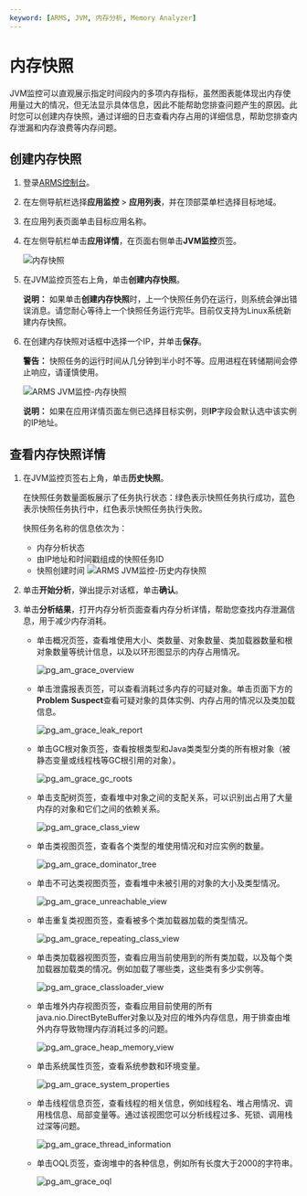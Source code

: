 ```yaml
---
keyword: [ARMS, JVM, 内存分析, Memory Analyzer]
---
```


# 内存快照

JVM监控可以直观展示指定时间段内的多项内存指标，虽然图表能体现出内存使用量过大的情况，但无法显示具体信息，因此不能帮助您排查问题产生的原因。此时您可以创建内存快照，通过详细的日志查看内存占用的详细信息，帮助您排查内存泄漏和内存浪费等内存问题。

## 创建内存快照

1.  登录[ARMS控制台](https://arms-intl.console.aliyun.com/)。
2.  在左侧导航栏选择**应用监控** \> **应用列表**，并在顶部菜单栏选择目标地域。
3.  在应用列表页面单击目标应用名称。
4.  在左侧导航栏单击**应用详情**，在页面右侧单击**JVM监控**页签。

    ![内存快照](https://static-aliyun-doc.oss-accelerate.aliyuncs.com/assets/img/zh-CN/7005026061/p143547.png)

5.  在JVM监控页签右上角，单击**创建内存快照**。

    **说明：** 如果单击**创建内存快照**时，上一个快照任务仍在运行，则系统会弹出错误消息。请您耐心等待上一个快照任务运行完毕。目前仅支持为Linux系统新建内存快照。

6.  在创建内存快照对话框中选择一个IP，并单击**保存**。

    **警告：** 快照任务的运行时间从几分钟到半小时不等。应用进程在转储期间会停止响应，请谨慎使用。

    ![ARMS JVM监控-内存快照](https://static-aliyun-doc.oss-accelerate.aliyuncs.com/assets/img/zh-CN/4510126061/p43132.png)

    **说明：** 如果在应用详情页面左侧已选择目标实例，则**IP**字段会默认选中该实例的IP地址。


## 查看内存快照详情

1.  在JVM监控页签右上角，单击**历史快照**。

    在快照任务数量面板展示了任务执行状态：绿色表示快照任务执行成功，蓝色表示快照任务执行中，红色表示快照任务执行失败。

    快照任务名称的信息依次为：

    -   内存分析状态
    -   由IP地址和时间戳组成的快照任务ID
    -   快照创建时间
    ![ARMS JVM监控-历史内存快照](https://static-aliyun-doc.oss-accelerate.aliyuncs.com/assets/img/zh-CN/6417794061/p43133.png)

2.  单击**开始分析**，弹出提示对话框，单击**确认**。

3.  单击**分析结果**，打开内存分析页面查看内存分析详情，帮助您查找内存泄漏信息，用于减少内存消耗。

    -   单击概况页签，查看堆使用大小、类数量、对象数量、类加载器数量和根对象数量等统计信息，以及以环形图显示的内存占用情况。

        ![pg_am_grace_overview](https://static-aliyun-doc.oss-accelerate.aliyuncs.com/assets/img/zh-CN/4670348951/p100474.png)

    -   单击泄露报表页签，可以查看消耗过多内存的可疑对象。单击页面下方的**Problem Suspect**查看可疑对象的具体实例、内存占用的情况以及类加载信息。

        ![pg_am_grace_leak_report](https://static-aliyun-doc.oss-accelerate.aliyuncs.com/assets/img/zh-CN/4670348951/p100489.png)

    -   单击GC根对象页签，查看按根类型和Java类类型分类的所有根对象（被静态变量或线程栈等GC根引用的对象）。

        ![pg_am_grace_gc_roots](https://static-aliyun-doc.oss-accelerate.aliyuncs.com/assets/img/zh-CN/4670348951/p100497.png)

    -   单击支配树页签，查看堆中对象之间的支配关系，可以识别出占用了大量内存的对象和它们之间的依赖关系。

        ![pg_am_grace_class_view](https://static-aliyun-doc.oss-accelerate.aliyuncs.com/assets/img/zh-CN/0044480061/p169313.png)

    -   单击类视图页签，查看各个类型的堆使用情况和对应实例的数量。

        ![pg_am_grace_dominator_tree](https://static-aliyun-doc.oss-accelerate.aliyuncs.com/assets/img/zh-CN/0044480061/p100501.png)

    -   单击不可达类视图页签，查看堆中未被引用的对象的大小及类型情况。

        ![pg_am_grace_unreachable_view](https://static-aliyun-doc.oss-accelerate.aliyuncs.com/assets/img/zh-CN/0044480061/p169323.png)

    -   单击重复类视图页签，查看被多个类加载器加载的类型情况。

        ![pg_am_grace_repeating_class_view](https://static-aliyun-doc.oss-accelerate.aliyuncs.com/assets/img/zh-CN/0044480061/p169325.png)

    -   单击类加载器视图页签，查看应用当前使用到的所有类加载，以及每个类加载器加载类的情况。例如加载了哪些类，这些类有多少实例等。

        ![pg_am_grace_classloader_view](https://static-aliyun-doc.oss-accelerate.aliyuncs.com/assets/img/zh-CN/0044480061/p169326.png)

    -   单击堆外内存视图页签，查看应用目前使用的所有java.nio.DirectByteBuffer对象以及对应的堆外内存信息，用于排查由堆外内存导致物理内存消耗过多的问题。

        ![pg_am_grace_heap_memory_view](https://static-aliyun-doc.oss-accelerate.aliyuncs.com/assets/img/zh-CN/1044480061/p169328.png)

    -   单击系统属性页签，查看系统参数和环境变量。

        ![pg_am_grace_system_properties](https://static-aliyun-doc.oss-accelerate.aliyuncs.com/assets/img/zh-CN/1044480061/p169385.png)

    -   单击线程信息页签，查看线程的相关信息，例如线程名、堆占用情况、调用栈信息、局部变量等。通过该视图您可以分析线程过多、死锁、调用栈过深等问题。

        ![pg_am_grace_thread_information](https://static-aliyun-doc.oss-accelerate.aliyuncs.com/assets/img/zh-CN/1044480061/p169330.png)

    -   单击OQL页签，查询堆中的各种信息，例如所有长度大于2000的字符串。

        ![pg_am_grace_oql](https://static-aliyun-doc.oss-accelerate.aliyuncs.com/assets/img/zh-CN/1044480061/p169332.png)


